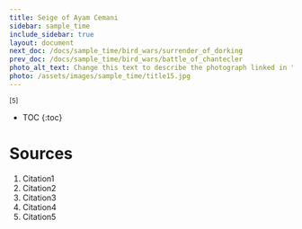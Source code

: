 ```yaml
---
title: Seige of Ayam Cemani
sidebar: sample_time
include_sidebar: true
layout: document
next_doc: /docs/sample_time/bird_wars/surrender_of_dorking
prev_doc: /docs/sample_time/bird_wars/battle_of_chantecler
photo_alt_text: Change this text to describe the photograph linked in "photo".
photo: /assets/images/sample_time/title15.jpg
---
```


<sup>[5]</sup>

* TOC
{:toc}

# Sources

1. Citation1
2. Citation2
3. Citation3
4. Citation4
5. Citation5

